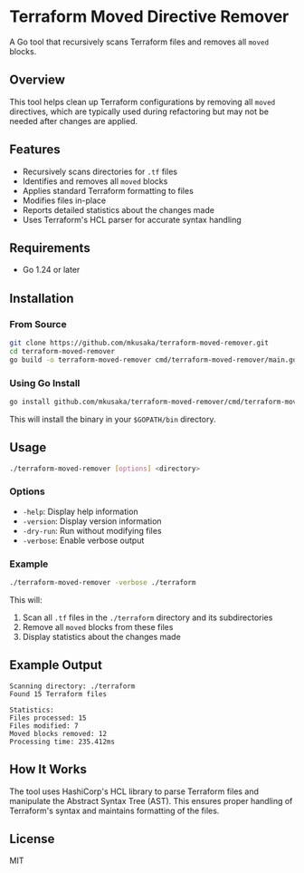 # Terraform Moved Directive Remover

A Go tool that recursively scans Terraform files and removes all `moved` blocks.

## Overview

This tool helps clean up Terraform configurations by removing all `moved` directives, which are typically used during refactoring but may not be needed after changes are applied.

## Features

- Recursively scans directories for `.tf` files
- Identifies and removes all `moved` blocks
- Applies standard Terraform formatting to files
- Modifies files in-place
- Reports detailed statistics about the changes made
- Uses Terraform's HCL parser for accurate syntax handling

## Requirements

- Go 1.24 or later

## Installation

### From Source

```bash
git clone https://github.com/mkusaka/terraform-moved-remover.git
cd terraform-moved-remover
go build -o terraform-moved-remover cmd/terraform-moved-remover/main.go
```

### Using Go Install

```bash
go install github.com/mkusaka/terraform-moved-remover/cmd/terraform-moved-remover@latest
```

This will install the binary in your `$GOPATH/bin` directory.

## Usage

```bash
./terraform-moved-remover [options] <directory>
```

### Options

- `-help`: Display help information
- `-version`: Display version information
- `-dry-run`: Run without modifying files
- `-verbose`: Enable verbose output

### Example

```bash
./terraform-moved-remover -verbose ./terraform
```

This will:
1. Scan all `.tf` files in the `./terraform` directory and its subdirectories
2. Remove all `moved` blocks from these files
3. Display statistics about the changes made

## Example Output

```
Scanning directory: ./terraform
Found 15 Terraform files

Statistics:
Files processed: 15
Files modified: 7
Moved blocks removed: 12
Processing time: 235.412ms
```

## How It Works

The tool uses HashiCorp's HCL library to parse Terraform files and manipulate the Abstract Syntax Tree (AST). This ensures proper handling of Terraform's syntax and maintains formatting of the files.

## License

MIT
